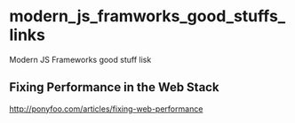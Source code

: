 # modern_js_framworks_good_stuffs_links
Modern JS Frameworks good stuff lisk


## Fixing Performance in the Web Stack
http://ponyfoo.com/articles/fixing-web-performance


